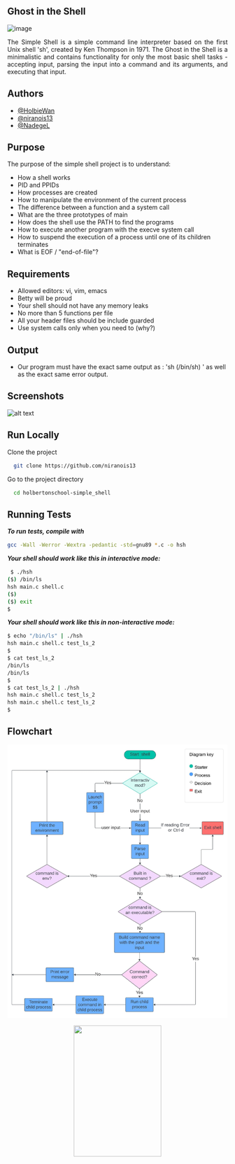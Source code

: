 ## Ghost in the Shell


![image](https://i.pinimg.com/originals/88/b4/d0/88b4d029c342900d92121fea161d100e.gif)
<div align="justify">
The Simple Shell is a simple command line interpreter based on the first Unix shell 'sh', created by Ken Thompson in 1971. The Ghost in the Shell is a minimalistic and contains functionality for only the most basic shell tasks - accepting input, parsing the input into a command and its arguments, and executing that input. 
</div>

## Authors

- [@HolbieWan](https://github.com/HolbieWan)
- [@niranois13](https://github.com/niranois13)
- [@NadegeL](https://github.com/NadegeL)


## Purpose
<div align="justfy">
The purpose of the simple shell project is to understand:

- How a shell works
- PID and PPIDs
- How processes are created
- How to manipulate the environment of the current process
- The difference between a function and a system call
- What are the three prototypes of main
- How does the shell use the PATH to find the programs
- How to execute another program with the execve system call
- How to suspend the execution of a process until one of its children terminates
- What is EOF / "end-of-file"?
## Requirements 

- Allowed editors: vi, vim, emacs
- Betty will be proud
- Your shell should not have any memory leaks
- No more than 5 functions per file
- All your header files should be include guarded
- Use system calls only when you need to (why?)
## Output
 
 - Our program must have the exact same output as :   'sh (/bin/sh) ' as well as the exact same error output.

## Screenshots

![alt text](<Images/Capture d’écran 2024-04-24 à 17.08.43.png>)


## Run Locally

Clone the project

```bash
  git clone https://github.com/niranois13
```

Go to the project directory

```bash
  cd holbertonschool-simple_shell
```

## Running Tests

**_To run tests, compile with_**
```bash
gcc -Wall -Werror -Wextra -pedantic -std=gnu89 *.c -o hsh
```
**_Your shell should work like this in interactive mode:_**

```bash
 $ ./hsh
($) /bin/ls
hsh main.c shell.c
($)
($) exit
$
```
**_Your shell should work like this in  non-interactive mode:_**

```bash
$ echo "/bin/ls" | ./hsh
hsh main.c shell.c test_ls_2
$
$ cat test_ls_2
/bin/ls
/bin/ls
$
$ cat test_ls_2 | ./hsh
hsh main.c shell.c test_ls_2
hsh main.c shell.c test_ls_2
$
```


## Flowchart
![!\[alt text\](Test/Shell_flowchart.jpeg)](Images/Shell_flowchart.jpeg)


</div>

<div align="center">
<img src="https://i.pinimg.com/originals/8b/d7/01/8bd701835159269167960889f99f182d.jpg" width= "200" height= "300">
</div>





